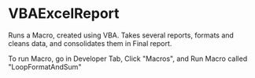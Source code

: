 # VBAExcelReport
Runs a Macro, created using VBA. Takes several reports, formats and cleans data, and consolidates them in Final report.

To run Macro, go in Developer Tab, Click "Macros", and Run Macro called "LoopFormatAndSum"
